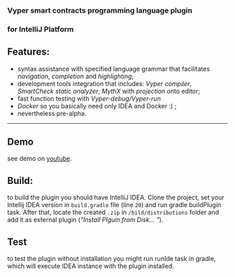 ### Vyper smart contracts programming language plugin 
### for IntelliJ Platform

Features:
-----------
* syntax assistance with specified language grammar that facilitates *navigation*, *completion* and *highlighting*;
* development tools integration that includes: *Vyper compiler*, *SmartCheck static analyzer*, *MythX* with *projection* onto editor;
* fast function testing with *Vyper-debug/Vyper-run*
* *Docker*  so you basically need only IDEA and Docker :) ;
* nevertheless pre-alpha.
-----------

**Demo**
------------

see demo on [youtube](https://www.youtube.com/watch?v=M6f6xgcP4Xo&feature=youtu.be).

**Build:**
------------
 to build the plugin you should have IntelliJ IDEA. Clone the project, set your Intellij IDEA version in `build.gradle` file (line `20`) and run gradle buildPlugin task. After that, locate the created `.zip` in `/bild/distributions` folder and add it as external plugin (_"Install Plguin from Disk... "_).

**Test** 
------------
to test the plugin without installation you might run runIde task in gradle, which will execute IDEA instance with the plugin installed.

